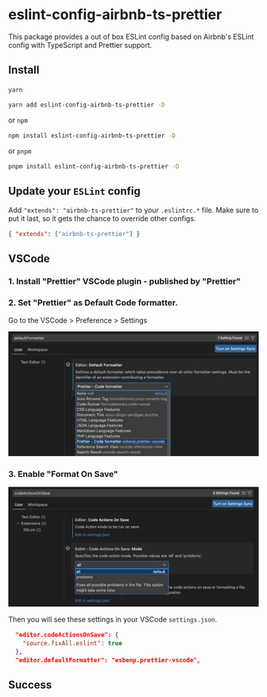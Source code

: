 # eslint-config-airbnb-ts-prettier

This package provides a out of box ESLint config based on Airbnb's ESLint config with TypeScript and Prettier support.

## Install

`yarn`

```sh
yarn add eslint-config-airbnb-ts-prettier -D
```

or `npm`

```sh
npm install eslint-config-airbnb-ts-prettier -D
```

or `pnpm`

```sh
pnpm install eslint-config-airbnb-ts-prettier -D
```

## Update your `ESLint` config

Add `"extends": "airbnb-ts-prettier"` to your `.eslintrc.*` file. Make sure to put it last, so it gets the chance to override other configs.

```json
{ "extends": ["airbnb-ts-prettier"] }
```

## VSCode

### 1. Install "Prettier" VSCode plugin - published by "Prettier"

### 2. Set "Prettier" as Default Code formatter.

Go to the VSCode > Preference > Settings

![Set Prettier as Default Code formatter.](./images/default-code-runner.png)

### 3. Enable "Format On Save"

![Enable "Format On Save"](./images/format-on-save.png)

Then you will see these settings in your VSCode `settings.json`.

```json
  "editor.codeActionsOnSave": {
    "source.fixAll.eslint": true
  },
  "editor.defaultFormatter": "esbenp.prettier-vscode",
```

## Success

